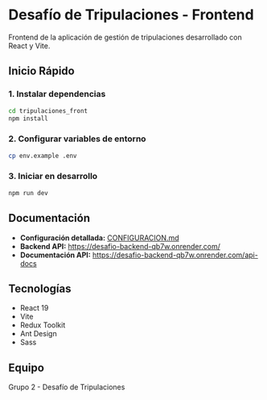 # Desafío de Tripulaciones - Frontend

Frontend de la aplicación de gestión de tripulaciones desarrollado con React y Vite.

## Inicio Rápido

### 1. Instalar dependencias
```bash
cd tripulaciones_front
npm install
```

### 2. Configurar variables de entorno
```bash
cp env.example .env
```

### 3. Iniciar en desarrollo
```bash
npm run dev
```

## Documentación

- **Configuración detallada:** [CONFIGURACION.md](./tripulaciones_front/CONFIGURACION.md)
- **Backend API:** https://desafio-backend-qb7w.onrender.com/
- **Documentación API:** https://desafio-backend-qb7w.onrender.com/api-docs

## Tecnologías

- React 19
- Vite
- Redux Toolkit
- Ant Design
- Sass

## Equipo

Grupo 2 - Desafío de Tripulaciones